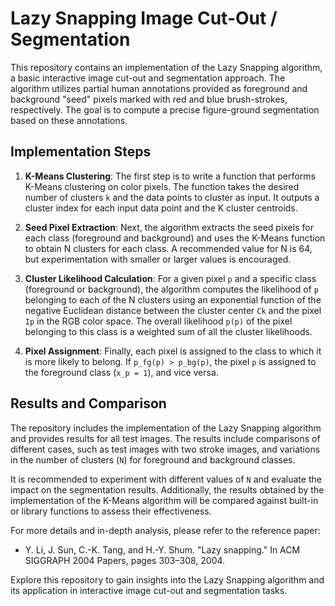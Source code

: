 # Lazy Snapping Image Cut-Out / Segmentation

This repository contains an implementation of the Lazy Snapping algorithm, a basic interactive image cut-out and segmentation approach. The algorithm utilizes partial human annotations provided as foreground and background "seed" pixels marked with red and blue brush-strokes, respectively. The goal is to compute a precise figure-ground segmentation based on these annotations.

## Implementation Steps

1. **K-Means Clustering**: The first step is to write a function that performs K-Means clustering on color pixels. The function takes the desired number of clusters `k` and the data points to cluster as input. It outputs a cluster index for each input data point and the K cluster centroids.

2. **Seed Pixel Extraction**: Next, the algorithm extracts the seed pixels for each class (foreground and background) and uses the K-Means function to obtain N clusters for each class. A recommended value for N is 64, but experimentation with smaller or larger values is encouraged.

3. **Cluster Likelihood Calculation**: For a given pixel `p` and a specific class (foreground or background), the algorithm computes the likelihood of `p` belonging to each of the N clusters using an exponential function of the negative Euclidean distance between the cluster center `Ck` and the pixel `Ip` in the RGB color space. The overall likelihood `p(p)` of the pixel belonging to this class is a weighted sum of all the cluster likelihoods.

4. **Pixel Assignment**: Finally, each pixel is assigned to the class to which it is more likely to belong. If `p_fg(p) > p_bg(p)`, the pixel `p` is assigned to the foreground class (`x_p = 1`), and vice versa.

## Results and Comparison

The repository includes the implementation of the Lazy Snapping algorithm and provides results for all test images. The results include comparisons of different cases, such as test images with two stroke images, and variations in the number of clusters (`N`) for foreground and background classes.

It is recommended to experiment with different values of `N` and evaluate the impact on the segmentation results. Additionally, the results obtained by the implementation of the K-Means algorithm will be compared against built-in or library functions to assess their effectiveness.

For more details and in-depth analysis, please refer to the reference paper:

- Y. Li, J. Sun, C.-K. Tang, and H.-Y. Shum. "Lazy snapping." In ACM SIGGRAPH 2004 Papers, pages 303–308, 2004.

Explore this repository to gain insights into the Lazy Snapping algorithm and its application in interactive image cut-out and segmentation tasks.
